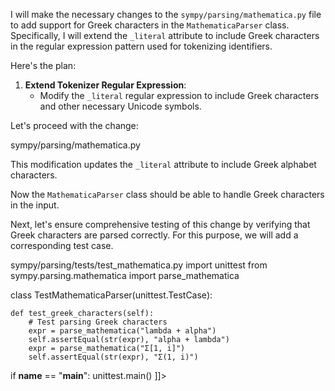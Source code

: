 I will make the necessary changes to the `sympy/parsing/mathematica.py` file to add support for Greek characters in the `MathematicaParser` class. Specifically, I will extend the `_literal` attribute to include Greek characters in the regular expression pattern used for tokenizing identifiers.

Here's the plan:

1. **Extend Tokenizer Regular Expression**:
   - Modify the `_literal` regular expression to include Greek characters and other necessary Unicode symbols.

Let's proceed with the change:

<change>
<file change-number-for-this-file="1">sympy/parsing/mathematica.py</file>
<original line-count="16" no-ellipsis="true"><![CDATA[
_literal = r"[A-Za-z][A-Za-z0-9]*"
]]></original>
<modified no-ellipsis="true"><![CDATA[
_literal = r"[A-Za-z\u0370-\u03FF\u1F00-\u1FFF][A-Za-z0-9\u0370-\u03FF\u1F00-\u1FFF]*"
]]></modified>
</change>

This modification updates the `_literal` attribute to include Greek alphabet characters.

Now the `MathematicaParser` class should be able to handle Greek characters in the input. 

Next, let's ensure comprehensive testing of this change by verifying that Greek characters are parsed correctly. For this purpose, we will add a corresponding test case.

<file>
<path>sympy/parsing/tests/test_mathematica.py</path>
<content><![CDATA[

import unittest
from sympy.parsing.mathematica import parse_mathematica

class TestMathematicaParser(unittest.TestCase):

    def test_greek_characters(self):
        # Test parsing Greek characters
        expr = parse_mathematica("lambda + alpha")
        self.assertEqual(str(expr), "alpha + lambda")
        expr = parse_mathematica("Σ[1, i]")
        self.assertEqual(str(expr), "Σ(1, i)")

if __name__ == "__main__":
    unittest.main()
]]></content>
</file>